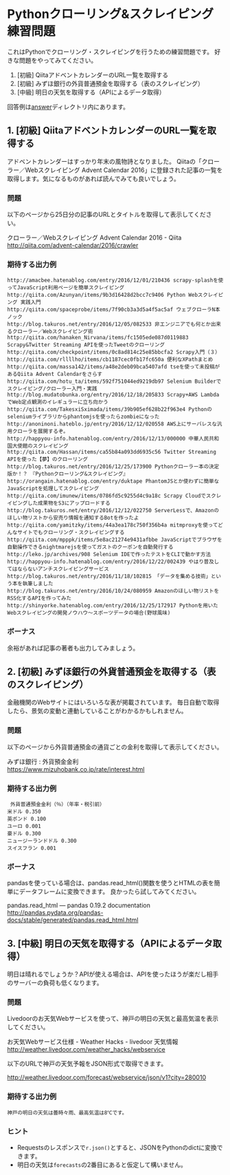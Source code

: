 # Pythonクローリング&スクレイピング 練習問題

これはPythonでクローリング・スクレイピングを行うための練習問題です。
好きな問題をやってみてください。

1. [初級] QiitaアドベントカレンダーのURL一覧を取得する
2. [初級] みずほ銀行の外貨普通預金を取得する（表のスクレイピング）
3. [中級] 明日の天気を取得する（APIによるデータ取得）

回答例は[answer](./answer)ディレクトリ内にあります。


## 1. [初級] QiitaアドベントカレンダーのURL一覧を取得する

アドベントカレンダーはすっかり年末の風物詩となりました。
Qiitaの「クローラー／Webスクレイピング Advent Calendar 2016」に登録された記事の一覧を取得します。気になるものがあれば読んでみても良いでしょう。

### 問題

以下のページから25日分の記事のURLとタイトルを取得して表示してください。

クローラー／Webスクレイピング Advent Calendar 2016 - Qiita  
http://qiita.com/advent-calendar/2016/crawler

### 期待する出力例

```
http://amacbee.hatenablog.com/entry/2016/12/01/210436 scrapy-splashを使ってJavaScript利用ページを簡単スクレイピング
http://qiita.com/Azunyan/items/9b3d16428d2bcc7c9406 Python Webスクレイピング 実践入門
http://qiita.com/spaceprobe/items/7f90cb3a3d5a4f5ac5af ウェブクローラN本ノック
http://blog.takuros.net/entry/2016/12/05/082533 非エンジニアでも何とか出来るクローラー／Webスクレイピング術
http://qiita.com/hanaken_Nirvana/items/fc1505ede087d0119883 Scrapy&Twitter Streaming APIを使ったTweetのクローリング
http://qiita.com/checkpoint/items/0c8ad814c25e85bbcfa2 Scrapy入門（３）
http://qiita.com/rllllho/items/cb1187cec0fb17fc650a 便利なXPathまとめ
http://qiita.com/massa142/items/a48e2deb09bca5407afd tseを使って未投稿があるQiita Advent Calendarをさらす
http://qiita.com/hotu_ta/items/592f751044ed9219db97 Selenium Builderでスクレイピング/クローラー入門・実践
http://blog.mudatobunka.org/entry/2016/12/18/205833 Scrapy+AWS LambdaでWeb定点観測のイレギュラーに立ち向かう
http://qiita.com/TakesxiSximada/items/39b905ef628b22f963e4 Pythonのseleniumライブラリからphantomjsを使ったらzombieになった
http://anoninoni.hateblo.jp/entry/2016/12/12/020558 AWS上にサーバレスな汎用クローラを展開するぞ。
http://happyou-info.hatenablog.com/entry/2016/12/13/000000 中華人民共和国大使館のスクレイピング
http://qiita.com/Hassan/items/ca55b84a093dd6935c56 Twitter Streaming APIを使った【夢】のクローリング
http://blog.takuros.net/entry/2016/12/25/173900 Pythonクローラー本の決定版か！？　『Pythonクローリング&スクレイピング』
http://orangain.hatenablog.com/entry/duktape PhantomJSとか使わずに簡単なJavaScriptを処理してスクレイピング
http://qiita.com/imunew/items/0786fd5c9255d4c9a18c Scrapy Cloudでスクレイピングした成果物をS3にアップロードする
http://blog.takuros.net/entry/2016/12/12/022750 ServerLessで、Amazonのほしい物リストから安売り情報を通知するBotを作ったよ
http://qiita.com/yamitzky/items/44a3ea178c750f356b4a mitmproxyを使ってどんなサイトでもクローリング・スクレイピングする
http://qiita.com/mpppk/items/5e8ac21274e9431afbbe JavaScriptでブラウザを自動操作できるnightmarejsを使ってガストのクーポンを自動発行する
http://leko.jp/archives/908 Selenium IDEで作ったテストをCLIで動かす方法
http://happyou-info.hatenablog.com/entry/2016/12/22/002439 やはり普及してはならないアンチスクレイピングサービス
http://blog.takuros.net/entry/2016/11/18/102815 「データを集める技術」という本を執筆しました
http://blog.takuros.net/entry/2016/10/24/080959 Amazonのほしい物リストをRSS化するAPIを作ってみた
http://shinyorke.hatenablog.com/entry/2016/12/25/172917 Pythonを用いたWebスクレイピングの開発ノウハウ〜スポーツデータの場合(野球風味)
```

### ボーナス

余裕があれば記事の著者も出力してみましょう。

## 2. [初級] みずほ銀行の外貨普通預金を取得する（表のスクレイピング）

金融機関のWebサイトにはいろいろな表が掲載されています。
毎日自動で取得したら、景気の変動と連動していることがわかるかもしれません。

### 問題

以下のページから外貨普通預金の通貨ごとの金利を取得して表示してください。

みずほ銀行 : 外貨預金金利  
https://www.mizuhobank.co.jp/rate/interest.html

### 期待する出力例

```
 外貨普通預金金利（％）（年率・税引前）
米ドル 0.350
英ポンド 0.100
ユーロ 0.001
豪ドル 0.300
ニュージーランドドル 0.300
スイスフラン 0.001
```

### ボーナス

pandasを使っている場合は、pandas.read_html()関数を使うとHTMLの表を簡単にデータフレームに変換できます。
良かったら試してみてください。

pandas.read_html — pandas 0.19.2 documentation  
http://pandas.pydata.org/pandas-docs/stable/generated/pandas.read_html.html


## 3. [中級] 明日の天気を取得する（APIによるデータ取得）

明日は晴れるでしょうか？APIが使える場合は、APIを使ったほうが楽だし相手のサーバーの負荷も低くなります。

### 問題

Livedoorのお天気Webサービスを使って、神戸の明日の天気と最高気温を表示してください。

お天気Webサービス仕様 - Weather Hacks - livedoor 天気情報  
http://weather.livedoor.com/weather_hacks/webservice

以下のURLで神戸の天気予報をJSON形式で取得できます。

http://weather.livedoor.com/forecast/webservice/json/v1?city=280010

### 期待する出力例

```
神戸の明日の天気は曇時々雨、最高気温は8℃です。
```

### ヒント

* Requestsのレスポンスで`r.json()`とすると、JSONをPythonのdictに変換できます。
* 明日の天気は`forecasts`の2番目にあると仮定して構いません。
